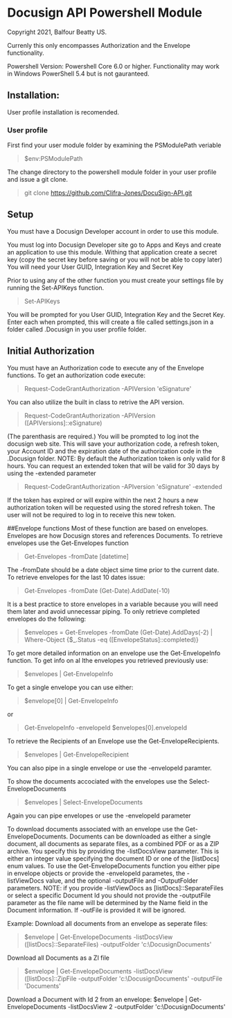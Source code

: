 # Docusign API Powershell Module

Copyright 2021, Balfour Beatty US.

Currenly this only encompasses Authorization and the Envelope functionality.

Powershell Version: Powershell Core 6.0 or higher. Functionality may work in Windows PowerShell 5.4 but is not gauranteed.

## Installation:
User profile installation is recomended.

### User profile

First find your user module folder by examining the PSModulePath veriable
>$env:PSModulePath

The change directory to the powershell module folder in your user profile and issue a git clone.
>git clone https://github.com/Clifra-Jones/DocuSign-API.git

## Setup
You must have a Docusign Developer account in order to use this module.

You must log into Docusign Developer site go to Apps and Keys and create an application to use this module.
Withing that application create a secret key (copy the secret key before saving or you will not be able to copy later)
You will need your User GUID, Integration Key and Secret Key

Prior to using any of the other function you must create your settings file by running the Set-APIKeys function.
>Set-APIKeys

You will be prompted for you User GUID, Integration Key and the Secret Key. Enter each when prompted, this will create a file called settings.json in a folder called .Docusign in you user profile folder.

## Initial Authorization
You must have an Authorization code to execute any of the Envelope functions.
To get an authorization code execute:
>Request-CodeGrantAuthorization -APIVersion 'eSignature'

You can also utilize the built in class to retrive the API version.
>Request-CodeGrantAuthorization -APIVersion ([APIVersions]::eSignature)

(The parenthasis are required.)
You will  be prompted to log inot the docusign web site.
This will save your authorization code, a refresh token, your Account ID and the expiration date of the authorization code in the .Docusign folder.
NOTE: By default the Authorization token is only valid for 8 hours. 
You can request an extended token that will be valid for 30 days by using the -extended parameter
>Request-CodeGrantAuthorization -APIversion 'eSignature' -extended

If the token has expired or will expire within the next 2 hours a new authorization token will be requested using the stored refresh token. 
The user will not be required to log in to receive this new token.

##Envelope functions
Most of these function are based on envelopes. Envelopes are how Docusign stores and references Documents.
To retrieve envelopes use the Get-Envelopes function
>Get-Envelopes -fromDate [datetime]

The -fromDate should be a date object sime time prior to the current date. To retrieve envelopes for the last 10 dates issue:
>Get-Envelopes -fromDate (Get-Date).AddDate(-10)

It is a best practice to store envelopes in a variable because you will need them later and avoid unnecessar piping.
To only retrieve completed envelopes do the following:
>$envelopes = Get-Envelopes -fromDate (Get-Date).AddDays(-2) | Where-Object {$_.Status -eq ([EnvelopeStatus]::completed)}

To get more detailed information on an envelope use the Get-EnvelopeInfo function.
To get info on al lthe envelopes you retrieved previously use:
>$envelopes | Get-EnvelopeInfo

To get a single envelope you can use either:
>$envelope[0] | Get-EnvelopeInfo

or

>Get-EnvelopeInfo -envelopeId $envelopes[0].envelopeId

To retrieve the Recipients of an Envelope use the Get-EnvelopeRecipients.
>$envelopes | Get-EnvelopeRecipient

You can also pipe in a single envelope or use the -envelopeId paramter.

To show the documents accociated with the envelopes use the Select-EnvelopeDocuments
>$envelopes | Select-EnvelopeDocuments

Again you can pipe envelopes or use the -envelopeId parameter

To download documents associated with an envelope use the Get-EnvelopeDocuments.
Documents can be downloaded as either a single document, all documents as separate files, as a combined PDF or as a ZIP archive.
You specify this by providing the -listDocsView parameter. This is either an integer value specifying the document ID or one of the [listDocs] enum values.
To use the Get-EnvelopeDocuments function you either pipe in envelope objects or provide the -envelopeId parametes, the -listViewDocs value, and the optional -outputFile and -OutputFolder parameters.
NOTE: if you provide -listViewDocs as [listDocs]::SeparateFiles or select a specific Document Id you should not provide the -outputFile parameter as the file name will be determined by the Name field in the Document information. If -outFile is provided it will be ignored.

Example: 
Download all documents from an envelope as seperate files:
>$envelope | Get-EnvelopeDocuments -listDocsView ([listDocs]::SeparateFiles) -outputFolder 'c:\DocusignDocuments'

Download all Documents as a ZI file
>$envelope | Get-EnvelopeDocuments -listDocsView ([listDocs]::ZipFile -outputFolder 'c:\DocusignDocuments' -outputFile 'Documents'

Download a Document with Id 2 from an envelope:
$envelope | Get-EnvelopeDocuments -listDocsView 2 -outputFolder 'c:\DocusignDocuments'



